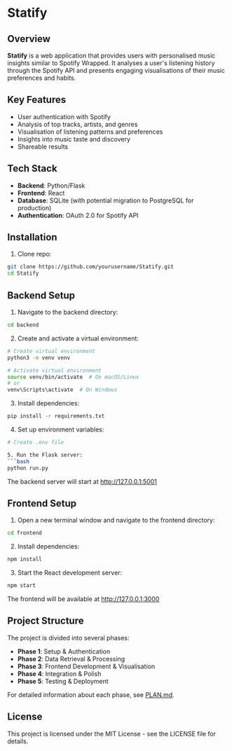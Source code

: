 # Statify

## Overview

**Statify** is a web application that provides users with personalised music insights similar to Spotify Wrapped. It analyses a user's listening history through the Spotify API and presents engaging visualisations of their music preferences and habits.

## Key Features

- User authentication with Spotify
- Analysis of top tracks, artists, and genres
- Visualisation of listening patterns and preferences
- Insights into music taste and discovery
- Shareable results

## Tech Stack

- **Backend**: Python/Flask
- **Frontend**: React
- **Database**: SQLite (with potential migration to PostgreSQL for production)
- **Authentication**: OAuth 2.0 for Spotify API

## Installation

1. Clone repo:
```bash
git clone https://github.com/yourusername/Statify.git
cd Statify
```

## Backend Setup

1. Navigate to the backend directory:
```bash
cd backend
```

2. Create and activate a virtual environment:
```bash
# Create virtual environment
python3 -m venv venv

# Activate virtual environment
source venv/bin/activate  # On macOS/Linux
# or
venv\Scripts\activate  # On Windows
```

3. Install dependencies:
```bash
pip install -r requirements.txt
```

4. Set up environment variables:
```bash
# Create .env file

5. Run the Flask server:
```bash
python run.py
```
The backend server will start at http://127.0.0.1:5001

## Frontend Setup

1. Open a new terminal window and navigate to the frontend directory:
```bash
cd frontend
```

2. Install dependencies:
```bash
npm install
```

3. Start the React development server:
```bash
npm start
```
The frontend will be available at http://127.0.0.1:3000

## Project Structure

The project is divided into several phases:
- **Phase 1**: Setup & Authentication
- **Phase 2**: Data Retrieval & Processing
- **Phase 3**: Frontend Development & Visualisation
- **Phase 4**: Integration & Polish
- **Phase 5**: Testing & Deployment

For detailed information about each phase, see [PLAN.md](PLAN.md).

## License

This project is licensed under the MIT License - see the LICENSE file for details.
